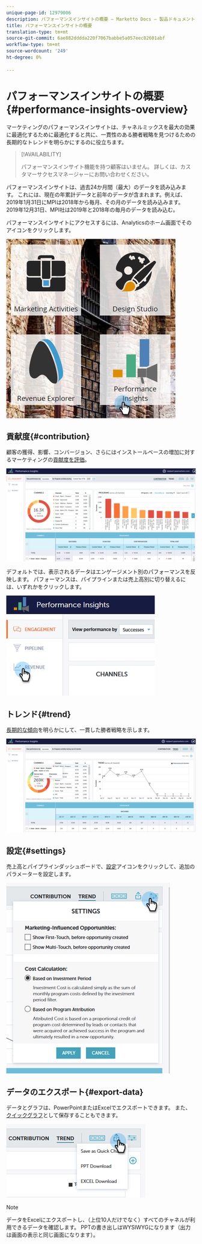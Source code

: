 ```yaml
---
unique-page-id: 12979006
description: パフォーマンスインサイトの概要 — Marketto Docs — 製品ドキュメント
title: パフォーマンスインサイトの概要
translation-type: tm+mt
source-git-commit: 6ae882dddda220f7067babbe5a057eec82601abf
workflow-type: tm+mt
source-wordcount: '249'
ht-degree: 0%

---
```



# パフォーマンスインサイトの概要{#performance-insights-overview}

マーケティングのパフォーマンスインサイトは、チャネルミックスを最大の効果に最適化するために最適化すると共に、一貫性のある勝者戦略を見つけるための長期的なトレンドを明らかにするのに役立ちます。

>[!AVAILABILITY]
>
>
>パフォーマンスインサイト機能を持つ顧客はいません。 詳しくは、カスタマーサクセスマネージャーにお問い合わせください。

パフォーマンスインサイトは、過去24か月間（最大）のデータを読み込みます。 これには、現在の年累計データと前年のデータが含まれます。例えば、2019年1月31日にMPIは2018年から毎月、その月のデータを読み込みます。 2019年12月31日、MPI社は2019年と2018年の毎月のデータを読み込む。

パフォーマンスインサイトにアクセスするには、Analyticsのホーム画面でそのアイコンをクリックします。

![](assets/one.png)

## 貢献度{#contribution}

顧客の獲得、影響、コンバージョン、さらにはインストールベースの増加に対するマーケティングの[貢献度を評価](https://docs.marketo.com/x/QAvG)。

![](assets/two.png)

デフォルトでは、表示されるデータはエンゲージメント別のパフォーマンスを反映します。 パフォーマンスは、パイプラインまたは売上高別に切り替えるには、いずれかをクリックします。

![](assets/3.png)

## トレンド{#trend}

[長期的な傾向](https://docs.marketo.com/x/QgvG)を明らかにして、一貫した勝者戦略を示します。

![](assets/4.png)

## 設定{#settings}

売上高とパイプラインダッシュボードで、[設定](https://docs.marketo.com/x/pIDS)アイコンをクリックして、追加のパラメーターを設定します。

![](assets/5.png)

## データのエクスポート{#export-data}

データとグラフは、PowerPointまたはExcelでエクスポートできます。 また、[クイックグラフ](https://docs.marketo.com/x/iRLG)として保存することもできます。

![](assets/6.png)

>[!NOTE]
>
>データをExcelにエクスポートし、（上位10人だけでなく）すべてのチャネルが利用できるデータを確認します。 PPTの書き出しはWYSIWYGになります（出力は画面の表示と同じ画面になります）。

